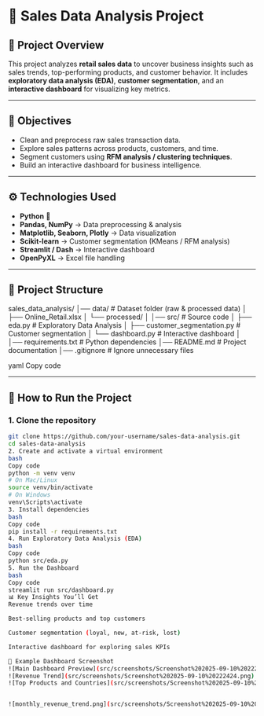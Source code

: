 # 🛒 Sales Data Analysis Project  

## 📌 Project Overview  
This project analyzes **retail sales data** to uncover business insights such as sales trends, top-performing products, and customer behavior. It includes **exploratory data analysis (EDA)**, **customer segmentation**, and an **interactive dashboard** for visualizing key metrics.  

---

## 🎯 Objectives  
- Clean and preprocess raw sales transaction data.  
- Explore sales patterns across products, customers, and time.  
- Segment customers using **RFM analysis / clustering techniques**.  
- Build an interactive dashboard for business intelligence.  

---

## ⚙️ Technologies Used  
- **Python** 🐍  
- **Pandas, NumPy** → Data preprocessing & analysis  
- **Matplotlib, Seaborn, Plotly** → Data visualization  
- **Scikit-learn** → Customer segmentation (KMeans / RFM analysis)  
- **Streamlit / Dash** → Interactive dashboard  
- **OpenPyXL** → Excel file handling  

---

## 📂 Project Structure  
sales_data_analysis/
│── data/ # Dataset folder (raw & processed data)
│ ├── Online_Retail.xlsx
│ └── processed/
│
│── src/ # Source code
│ ├── eda.py # Exploratory Data Analysis
│ ├── customer_segmentation.py # Customer segmentation
│ └── dashboard.py # Interactive dashboard
│
│── requirements.txt # Python dependencies
│── README.md # Project documentation
│── .gitignore # Ignore unnecessary files

yaml
Copy code

---

## 🚀 How to Run the Project  

### 1. Clone the repository  
```bash
git clone https://github.com/your-username/sales-data-analysis.git
cd sales-data-analysis
2. Create and activate a virtual environment
bash
Copy code
python -m venv venv
# On Mac/Linux
source venv/bin/activate
# On Windows
venv\Scripts\activate
3. Install dependencies
bash
Copy code
pip install -r requirements.txt
4. Run Exploratory Data Analysis (EDA)
bash
Copy code
python src/eda.py
5. Run the Dashboard
bash
Copy code
streamlit run src/dashboard.py
📊 Key Insights You’ll Get
Revenue trends over time

Best-selling products and top customers

Customer segmentation (loyal, new, at-risk, lost)

Interactive dashboard for exploring sales KPIs

📸 Example Dashboard Screenshot
![Main Dashboard Preview](src/screenshots/Screenshot%202025-09-10%20222530.png)  
![Revenue Trend](src/screenshots/Screenshot%202025-09-10%20222424.png)  
![Top Products and Countries](src/screenshots/Screenshot%202025-09-10%20222518.png)  


![monthly_revenue_trend.png](src/screenshots/Screenshot%202025-09-10%20222530.png) 

